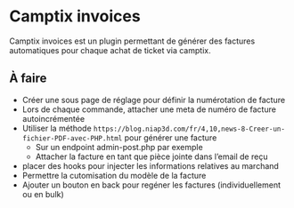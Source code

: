 # Camptix invoices #

Camptix invoices est un plugin permettant de générer des factures automatiques pour chaque achat de ticket via camptix.

## À faire ##

* Créer une sous page de réglage pour définir la numérotation de facture
* Lors de chaque commande, attacher une meta de numéro de facture autoincrémentée
* Utiliser la méthode `https://blog.niap3d.com/fr/4,10,news-8-Creer-un-fichier-PDF-avec-PHP.html` pour générer une facture
	- Sur un endpoint admin-post.php par exemple
	- Attacher la facture en tant que pièce jointe dans l’email de reçu
* placer des hooks pour injecter les informations relatives au marchand
* Permettre la cutomisation du modèle de la facture
* Ajouter un bouton en back pour regéner les factures (individuellement ou en bulk)